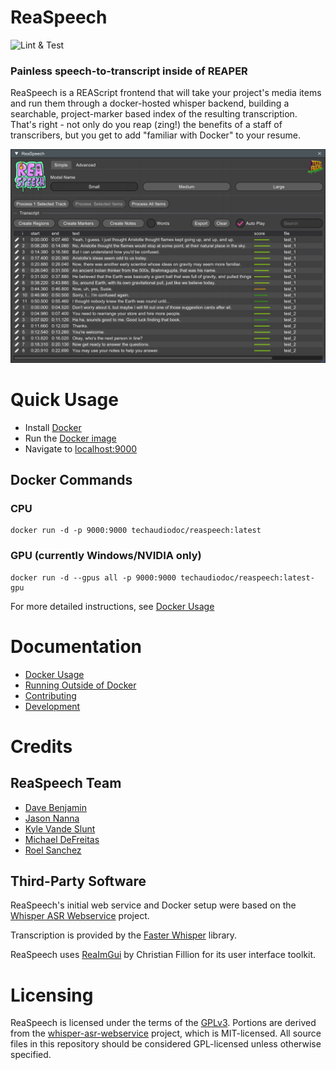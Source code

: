 # ReaSpeech
![Lint & Test](https://github.com/teamaudio/reaspeech/actions/workflows/check-reascripts.yml/badge.svg)

### Painless speech-to-transcript inside of REAPER
ReaSpeech is a REAScript frontend that will take your project's media items and run them through a docker-hosted whisper backend, building a searchable, project-marker based index of the resulting transcription. That's right - not only do you reap (zing!) the benefits of a staff of transcribers, but you get to add "familiar with Docker" to your resume.

![Screenshot](docs/assets/img/reaspeech-screenshot.png)

# Quick Usage

* Install [Docker](https://www.docker.com/)
* Run the [Docker image](https://hub.docker.com/r/techaudiodoc/reaspeech)
* Navigate to [localhost:9000](http://localhost:9000/)

## Docker Commands

### CPU

    docker run -d -p 9000:9000 techaudiodoc/reaspeech:latest

### GPU (currently Windows/NVIDIA only)

    docker run -d --gpus all -p 9000:9000 techaudiodoc/reaspeech:latest-gpu

For more detailed instructions, see [Docker Usage](docs/docker.md)

# Documentation

* [Docker Usage](docs/docker.md)
* [Running Outside of Docker](docs/nodocker.md)
* [Contributing](docs/CONTRIBUTING.md)
* [Development](docs/development.md)

# Credits

## ReaSpeech Team

* [Dave Benjamin](https://github.com/ramen)
* [Jason Nanna](https://github.com/smrl)
* [Kyle Vande Slunt](https://github.com/kvande-standingwave)
* [Michael DeFreitas](https://github.com/mikeylove)
* [Roel Sanchez](https://github.com/roelsan)

## Third-Party Software

ReaSpeech's initial web service and Docker setup were based on the [Whisper ASR Webservice](https://github.com/ahmetoner/whisper-asr-webservice) project.

Transcription is provided by the [Faster Whisper](https://github.com/SYSTRAN/faster-whisper) library.

ReaSpeech uses [ReaImGui](https://github.com/cfillion/reaimgui) by Christian Fillion for its user interface toolkit.

# Licensing

ReaSpeech is licensed under the terms of the
[GPLv3](https://www.gnu.org/licenses/gpl-3.0.en.html).
Portions are derived from the
[whisper-asr-webservice](https://github.com/ahmetoner/whisper-asr-webservice)
project, which is MIT-licensed. All source files in this repository should be
considered GPL-licensed unless otherwise specified.
